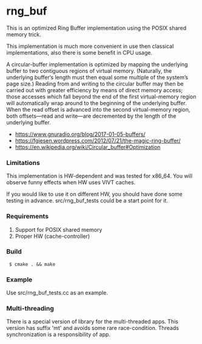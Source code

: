 # rng_buf

This is an optimized Ring Buffer implementation using the POSIX shared memory trick.

This implementation is much more convenient in use then classical
implementations, also there is some benefit in CPU usage.

A circular-buffer implementation is optimized by mapping the underlying buffer
to two contiguous regions of virtual memory. (Naturally, the underlying
buffer‘s length must then equal some multiple of the system’s page size.)
Reading from and writing to the circular buffer may then be carried out with
greater efficiency by means of direct memory access; those accesses which fall
beyond the end of the first virtual-memory region will automatically wrap
around to the beginning of the underlying buffer. When the read offset is
advanced into the second virtual-memory region, both offsets—read and
write—are decremented by the length of the underlying buffer.

 - https://www.gnuradio.org/blog/2017-01-05-buffers/
 - https://fgiesen.wordpress.com/2012/07/21/the-magic-ring-buffer/
 - https://en.wikipedia.org/wiki/Circular_buffer#Optimization

### Limitations

This implementation is HW-dependent and was tested for x86_64. You will observe
funny effects when HW uses VIVT caches.

If you would like to use it on different HW, you should have done some testing
in advance. src/rng_buf_tests could be a start point for it.

### Requirements

1. Support for POSIX shared memory
2. Proper HW (cache-controller)

### Build

```
 $ cmake . && make
```

### Example

Use src/rng_buf_tests.cc as an example.

### Multi-threading

There is a special version of library for the multi-threaded apps.
This version has suffix 'mt' and avoids some rare race-condition.
Threads synchronization is a responsibility of app.
